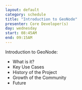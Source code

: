```yaml
---
layout: default
category: schedule
title: "Introduction to GeoNode"
presenter: Core Developer(s)
day: wednesday
start: 08:45AM
end: 09:15AM
---
```


Introduction to GeoNode:

- What is it?
- Key Use Cases
- History of the Project
- Growth of the Community
- Future
